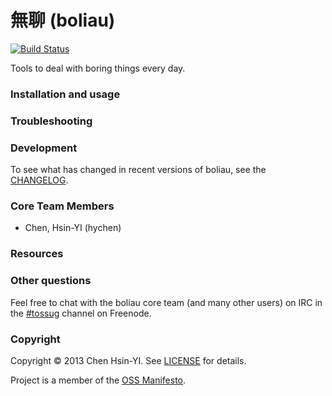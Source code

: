 # 無聊 (boliau) 

[![Build Status](https://secure.travis-ci.org/hychen/boliau.png)](http://travis-ci.org/hychen/boliau)

Tools to deal with boring things every day.

### Installation and usage

### Troubleshooting

### Development

To see what has changed in recent versions of boliau, see the [CHANGELOG]().

### Core Team Members

- Chen, Hsin-YI (hychen)

### Resources

### Other questions

Feel free to chat with the boliau core team (and many other users) on IRC in the  [#tossug](irc://irc.freenode.net/project) channel on Freenode.

### Copyright

Copyright © 2013 Chen Hsin-YI. See [LICENSE]() for details.

Project is a member of the [OSS Manifesto](http://ossmanifesto.com/).
